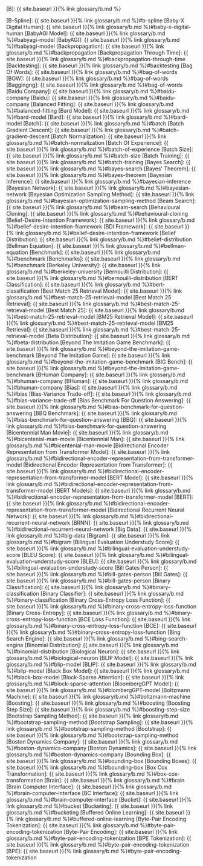 [B]: {{ site.baseurl }}{% link glossary/b.md %}

[B-Spline]: {{ site.baseurl }}{% link glossary/b.md %}#b-spline
[Baby-X Digital Human]: {{ site.baseurl }}{% link glossary/b.md %}#baby-x-digital-human
[BabyAGI Model]: {{ site.baseurl }}{% link glossary/b.md %}#babyagi-model
[BabyAGI]: {{ site.baseurl }}{% link glossary/b.md %}#babyagi-model
[Backpropagation]: {{ site.baseurl }}{% link glossary/b.md %}#backpropagation
[Backpropagation Through Time]: {{ site.baseurl }}{% link glossary/b.md %}#backpropagation-through-time
[Backtesting]: {{ site.baseurl }}{% link glossary/b.md %}#backtesting
[Bag Of Words]: {{ site.baseurl }}{% link glossary/b.md %}#bag-of-words
[BOW]: {{ site.baseurl }}{% link glossary/b.md %}#bag-of-words
[Baggingng]: {{ site.baseurl }}{% link glossary/b.md %}#bag-of-words
[Baidu Company]: {{ site.baseurl }}{% link glossary/b.md %}#baidu-company
[Baidu]: {{ site.baseurl }}{% link glossary/b.md %}#baidu-company
[Balanced Fitting]: {{ site.baseurl }}{% link glossary/b.md %}#balanced-fitting
[Bard Model]: {{ site.baseurl }}{% link glossary/b.md %}#bard-model
[Bard]: {{ site.baseurl }}{% link glossary/b.md %}#bard-model
[Batch]: {{ site.baseurl }}{% link glossary/b.md %}#batch
[Batch Gradient Descent]: {{ site.baseurl }}{% link glossary/b.md %}#batch-gradient-descent
[Batch Normalization]: {{ site.baseurl }}{% link glossary/b.md %}#batch-normalization
[Batch Of Experience]: {{ site.baseurl }}{% link glossary/b.md %}#batch-of-experience
[Batch Size]: {{ site.baseurl }}{% link glossary/b.md %}#batch-size
[Batch Training]: {{ site.baseurl }}{% link glossary/b.md %}#batch-training
[Bayes Search]: {{ site.baseurl }}{% link glossary/b.md %}#bayes-search
[Bayes' Theorem]: {{ site.baseurl }}{% link glossary/b.md %}#bayes-theorem
[Bayesian Inference]: {{ site.baseurl }}{% link glossary/b.md %}#bayesian-inference
[Bayesian Network]: {{ site.baseurl }}{% link glossary/b.md %}#bayesian-network
[Bayesian Optimization Sampling Method]: {{ site.baseurl }}{% link glossary/b.md %}#bayesian-optimization-sampling-method
[Beam Search]: {{ site.baseurl }}{% link glossary/b.md %}#beam-search
[Behavioural Cloning]: {{ site.baseurl }}{% link glossary/b.md %}#behavioural-cloning
[Belief-Desire-Intention Framework]: {{ site.baseurl }}{% link glossary/b.md %}#belief-desire-intention-framework
[BDI Framework]: {{ site.baseurl }}{% link glossary/b.md %}#belief-desire-intention-framework
[Belief Distribution]: {{ site.baseurl }}{% link glossary/b.md %}#belief-distribution
[Bellman Equation]: {{ site.baseurl }}{% link glossary/b.md %}#bellman-equation
[Benchmark]: {{ site.baseurl }}{% link glossary/b.md %}#benchmark
[Benchmarks]: {{ site.baseurl }}{% link glossary/b.md %}#benchmark
[Berkeley University]: {{ site.baseurl }}{% link glossary/b.md %}#berkeley-university
[Bernouilli Distribution]: {{ site.baseurl }}{% link glossary/b.md %}#bernouilli-distribution
[BERT Classification]: {{ site.baseurl }}{% link glossary/b.md %}#bert-classification
[Best Match 25 Retrieval Model]: {{ site.baseurl }}{% link glossary/b.md %}#best-match-25-retrieval-model
[Best Match 25 Retrieval]: {{ site.baseurl }}{% link glossary/b.md %}#best-match-25-retrieval-model
[Best Match 25]: {{ site.baseurl }}{% link glossary/b.md %}#best-match-25-retrieval-model
[BM25 Retrieval Model]: {{ site.baseurl }}{% link glossary/b.md %}#best-match-25-retrieval-model
[BM25 Retrieval]: {{ site.baseurl }}{% link glossary/b.md %}#best-match-25-retrieval-model
[Beta Distribution]: {{ site.baseurl }}{% link glossary/b.md %}#beta-distribution
[Beyond The Imitation Game Benchmark]: {{ site.baseurl }}{% link glossary/b.md %}#beyond-the-imitation-game-benchmark
[Beyond The Imitation Game]: {{ site.baseurl }}{% link glossary/b.md %}#beyond-the-imitation-game-benchmark
[BIG Bench]: {{ site.baseurl }}{% link glossary/b.md %}#beyond-the-imitation-game-benchmark
[BHuman Company]: {{ site.baseurl }}{% link glossary/b.md %}#bhuman-company
[BHuman]: {{ site.baseurl }}{% link glossary/b.md %}#bhuman-company
[Bias]: {{ site.baseurl }}{% link glossary/b.md %}#bias
[Bias-Variance Trade-off]: {{ site.baseurl }}{% link glossary/b.md %}#bias-variance-trade-off
[Bias Benchmark For Question Answering]: {{ site.baseurl }}{% link glossary/b.md %}#bias-benchmark-for-question-answering
[BBQ Benchmark]: {{ site.baseurl }}{% link glossary/b.md %}#bias-benchmark-for-question-answering
[BBQ]: {{ site.baseurl }}{% link glossary/b.md %}#bias-benchmark-for-question-answering
[Bicentennial Man Movie]: {{ site.baseurl }}{% link glossary/b.md %}#bicentenial-man-movie
[Bicentennial Man]: {{ site.baseurl }}{% link glossary/b.md %}#bicentenial-man-movie
[Bidirectional Encoder Representation from Transformer Model]: {{ site.baseurl }}{% link glossary/b.md %}#bidirectional-encoder-representation-from-transformer-model
[Bidirectional Encoder Representation from Transformer]: {{ site.baseurl }}{% link glossary/b.md %}#bidirectional-encoder-representation-from-transformer-model
[BERT Model]: {{ site.baseurl }}{% link glossary/b.md %}#bidirectional-encoder-representation-from-transformer-model
[BERT Models]: {{ site.baseurl }}{% link glossary/b.md %}#bidirectional-encoder-representation-from-transformer-model
[BERT]: {{ site.baseurl }}{% link glossary/b.md %}#bidirectional-encoder-representation-from-transformer-model
[Bidirectional Recurrent Neural Network]: {{ site.baseurl }}{% link glossary/b.md %}#bidirectional-recurrent-neural-network
[BRNN]: {{ site.baseurl }}{% link glossary/b.md %}#bidirectional-recurrent-neural-network
[Big Data]: {{ site.baseurl }}{% link glossary/b.md %}#big-data
[Bigram]: {{ site.baseurl }}{% link glossary/b.md %}#bigram
[Bilingual Evaluation Understudy Score]: {{ site.baseurl }}{% link glossary/b.md %}#bilingual-evaluation-understudy-score
[BLEU Score]: {{ site.baseurl }}{% link glossary/b.md %}#bilingual-evaluation-understudy-score
[BLEU]: {{ site.baseurl }}{% link glossary/b.md %}#bilingual-evaluation-understudy-score
[Bill Gates Person]: {{ site.baseurl }}{% link glossary/b.md %}#bill-gates-person
[Bill Gates]: {{ site.baseurl }}{% link glossary/b.md %}#bill-gates-person
[Binary Classification]: {{ site.baseurl }}{% link glossary/b.md %}#binary-classification
[Binary Classifier]: {{ site.baseurl }}{% link glossary/b.md %}#binary-classification
[Binary Cross-Entropy Loss Function]: {{ site.baseurl }}{% link glossary/b.md %}#binary-cross-entropy-loss-function
[Binary Cross-Entropy]: {{ site.baseurl }}{% link glossary/b.md %}#binary-cross-entropy-loss-function
[BCE Loss Function]: {{ site.baseurl }}{% link glossary/b.md %}#binary-cross-entropy-loss-function
[BCE]: {{ site.baseurl }}{% link glossary/b.md %}#binary-cross-entropy-loss-function
[Bing Search Engine]: {{ site.baseurl }}{% link glossary/b.md %}#bing-search-engine
[Binomial Distribution]: {{ site.baseurl }}{% link glossary/b.md %}#binomial-distribution
[Biological Neuron]: {{ site.baseurl }}{% link glossary/b.md %}#biological-neuron
[BLIP Model]: {{ site.baseurl }}{% link glossary/b.md %}#blip-model
[BLIP]: {{ site.baseurl }}{% link glossary/b.md %}#blip-model
[Black Box Model]: {{ site.baseurl }}{% link glossary/b.md %}#black-box-model
[Block-Sparse Attention]: {{ site.baseurl }}{% link glossary/b.md %}#block-sparse-attention
[BloombergGPT Model]: {{ site.baseurl }}{% link glossary/b.md %}#blombergGPT-model
[Boltzmann Machine]: {{ site.baseurl }}{% link glossary/b.md %}#boltzmann-machine
[Boosting]: {{ site.baseurl }}{% link glossary/b.md %}#boosting
[Boosting Step Size]: {{ site.baseurl }}{% link glossary/b.md %}#boosting-step-size
[Bootstrap Sampling Method]: {{ site.baseurl }}{% link glossary/b.md %}#bootstrap-sampling-method
[Bootstrap Sampling]: {{ site.baseurl }}{% link glossary/b.md %}#bootstrap-sampling-method
[Bootstrap]: {{ site.baseurl }}{% link glossary/b.md %}#bootstrap-sampling-method
[Boston Dynamics Company]: {{ site.baseurl }}{% link glossary/b.md %}#boston-dynamics-company
[Boston Dynamics]: {{ site.baseurl }}{% link glossary/b.md %}#boston-dynamics-company
[Bounding Box]: {{ site.baseurl }}{% link glossary/b.md %}#bounding-box
[Bounding Boxes]: {{ site.baseurl }}{% link glossary/b.md %}#bounding-box
[Box Cox Transformation]: {{ site.baseurl }}{% link glossary/b.md %}#box-cox-transformation
[Brain]: {{ site.baseurl }}{% link glossary/b.md %}#brain
[Brain Computer Interface]: {{ site.baseurl }}{% link glossary/b.md %}#brain-computer-interface
[BC Interface]: {{ site.baseurl }}{% link glossary/b.md %}#brain-computer-interface
[Bucket]: {{ site.baseurl }}{% link glossary/b.md %}#bucket
[Bucketing]: {{ site.baseurl }}{% link glossary/b.md %}#bucketing
[Buffered Online Learning]: {{ site.baseurl }}{% link glossary/b.md %}#buffered-online-learning
[Byte-Pair Encoding Tokenization]: {{ site.baseurl }}{% link glossary/b.md %}#byte-pair-encoding-tokenization
[Byte-Pair Encoding]: {{ site.baseurl }}{% link glossary/b.md %}#byte-pair-encoding-tokenization
[BPE Tokenization]: {{ site.baseurl }}{% link glossary/b.md %}#byte-pair-encoding-tokenization
[BPE]: {{ site.baseurl }}{% link glossary/b.md %}#byte-pair-encoding-tokenization
